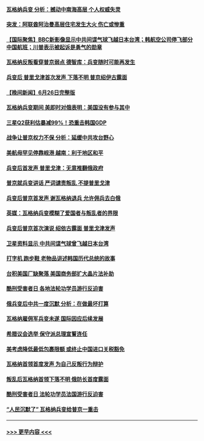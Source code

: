 #### [瓦格纳兵变 分析：撼动中南海高层 个人权威失灵](../pages/prog202/a103738729.md?t=06271244) 
#### [突发：阿联酋阿治曼高层住宅发生大火 伤亡或惨重](../pages/prog202/a103738737.md?t=06271244) 
#### [【国际聚焦】BBC新影像显示中共间谍气球飞越日本台湾；韩航空公司停飞部分中国航班；川普表示被起诉是勇气的勋章](../pages/prog202/a103738748.md?t=06271244) 
#### [瓦格纳反叛看穿普京弱点 德智库：兵变随时可能再发生](../pages/prog202/a103738739.md?t=06271244) 
#### [兵变后 普里戈津首次发声 下落不明 普京绍伊古露面](../pages/prog202/a103738741.md?t=06271244) 
#### [【晚间新闻】6月26日完整版](../pages/prog202/a103738718.md?t=06271244) 
#### [瓦格纳兵变期间 美即时对俄表明：美国没有参与其中](../pages/prog202/a103738705.md?t=06271244) 
#### [三星Q2获利估暴减99%！恐重击韩国GDP](../pages/prog202/a103738689.md?t=06271244) 
#### [战争让普京权力不保 分析：延缓中共攻台野心](../pages/prog202/a103738623.md?t=06271244) 
#### [美航母罕见停靠岘港 越南：利于地区和平](../pages/prog202/a103738611.md?t=06271244) 
#### [兵变后首发声 普里戈津：无意推翻俄政府](../pages/prog202/a103738608.md?t=06271244) 
#### [普京就兵变讲话 严词谴责叛乱 不提普里戈津](../pages/prog202/a103738607.md?t=06271244) 
#### [兵变后普京首发声 谢瓦格纳退兵 允许佣兵去白俄](../pages/prog202/a103738572.md?t=06271244) 
#### [英媒：瓦格纳兵变模糊了爱国者与叛乱者的界限](../pages/prog202/a103738559.md?t=06271244) 
#### [兵变后普京首次演说 绍依古露面 普里戈津发声](../pages/prog202/a103738460.md?t=06271244) 
#### [卫星资料显示 中共间谍气球曾飞越日本台湾](../pages/prog202/a103738508.md?t=06271244) 
#### [打字机 跑步鞋 老物品讲述韩国历代总统的故事](../pages/prog202/a103738454.md?t=06271244) 
#### [台积美国厂缺聚落 美国商务部扩大晶片法补助](../pages/prog202/a103738453.md?t=06271244) 
#### [酷刑受害者日 各地法轮功学员游行反迫害](../pages/prog202/a103738455.md?t=06271244) 
#### [俄兵变后中共一度沉默 分析：在做最坏打算](../pages/prog202/a103738448.md?t=06271244) 
#### [瓦格纳雇佣军兵变未遂 国际因应后续发展](../pages/prog202/a103738449.md?t=06271244) 
#### [希腊议会选举 保守派总理宣誓连任](../pages/prog202/a103738447.md?t=06271244) 
#### [美考虑降低最低包裹限额 或终止中国进口关税豁免](../pages/prog202/a103738398.md?t=06271244) 
#### [瓦格纳首领首度发声 为自己反叛行为辩护](../pages/prog202/a103738425.md?t=06271244) 
#### [叛乱后瓦格纳首领下落不明 俄防长首度露面](../pages/prog202/a103738368.md?t=06271244) 
#### [酷刑受害者日 法轮功学员法国游行反迫害](../pages/prog202/a103738272.md?t=06271244) 
#### [“人民沉默了” 瓦格纳兵变给普京一重击](../pages/prog202/a103738289.md?t=06271244) 

----
#### [ >>> 更早内容 <<< ](../indexes/prog202-earlier.md)
